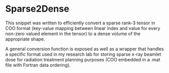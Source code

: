 # Sparse2Dense
This snippet was written to efficiently convert a sparse rank-3 tensor in COO format (key-value mapping between linear index and value for every non-zero valued element in the tensor) to a dense volume of the appropriate shape.

A general conversion function is exposed as well as a wrapper that handles a specific format used in my research lab for storing sparse x-ray beamlet dose for radiation treatment planning purposes (COO embedded in a .mat file with Fortran data ordering).
